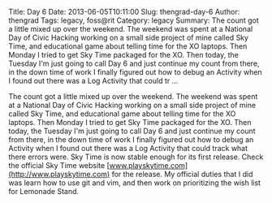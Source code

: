 Title: Day 6
Date: 2013-06-05T10:11:00
Slug: thengrad-day-6
Author: thengrad
Tags: legacy, foss@rit
Category: legacy
Summary: The count got a little mixed up over the weekend. The weekend was spent at a National Day of Civic Hacking working on a small side project of mine called Sky Time, and educational game about telling time for the XO laptops. Then Monday I tried to get Sky Time packaged for the XO. Then today, the Tuesday I'm just going to call Day 6 and just continue my count from there, in the down time of work I finally figured out how to debug an Activity when I found out there was a Log Activity that could tr ... 

The count got a little mixed up over the weekend. The weekend was spent at a
National Day of Civic Hacking working on a small side project of mine called
Sky Time, and educational game about telling time for the XO laptops. Then
Monday I tried to get Sky Time packaged for the XO. Then today, the Tuesday
I'm just going to call Day 6 and just continue my count from there, in the
down time of work I finally figured out how to debug an Activity when I found
out there was a Log Activity that could track what there errors were. Sky Time
is now stable enough for its first release. Check the official Sky Time
website [www.playskytime.com](http://www.playskytime.com) for the release. My
official duties that I did was learn how to use git and vim, and then work on
prioritizing the wish list for Lemonade Stand.

